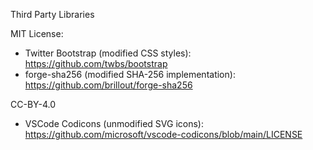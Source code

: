Third Party Libraries

MIT License:
 - Twitter Bootstrap (modified CSS styles): https://github.com/twbs/bootstrap
 - forge-sha256 (modified SHA-256 implementation): https://github.com/brillout/forge-sha256

CC-BY-4.0
 - VSCode Codicons (unmodified SVG icons): https://github.com/microsoft/vscode-codicons/blob/main/LICENSE
